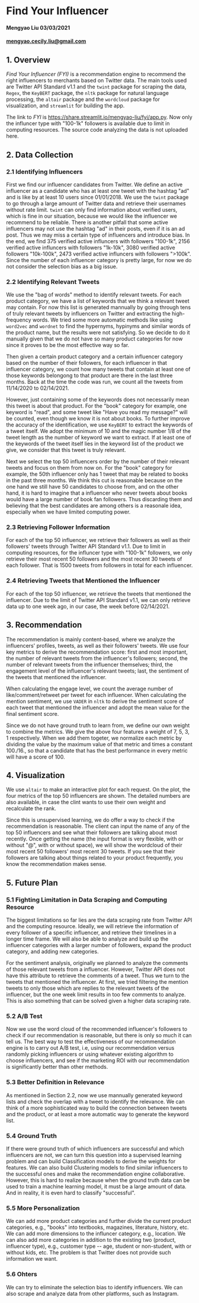 # Find Your Influencer

#### Mengyao Liu 03/03/2021
#### mengyao.cecily.liu@gmail.com

## 1. Overview
*Find Your Influencer (FYI)* is a recommendation engine to recommend the right influencers to merchants based on Twitter data. The main tools used are Twitter API Standard v1.1 and the ```twint``` package for scraping the data, ```Regex```, the ```KeyBERT``` package, the ```nltk``` package for natural language processing, the ```altair``` package and the ```wordcloud``` package for visualization, and ```streamlit``` for building the app.

The link to *FYI* is https://share.streamlit.io/mengyao-liu/fyi/app.py. Now only the influncer type with "100-1k" followers is available due to limit in computing resources. The source code analyzing the data is not uploaded here.

## 2. Data Collection

### 2.1 Identifying Influencers
First we find our influencer candidates from Twitter. We define an active influencer as a candidate who has at least one tweet with the hashtag "ad" and is like by at least 10 users since 01/01/2018. We use the ```twint``` package to go through a large amount of Twitter data and retrieve their usernames without rate limit. ```twint``` can only find information about verified users, which is fine in our situation, because we would like the influencer we recommend to be reliable. There is another pitfall that some active influencers may not use the hashtag "ad" in their posts, even if it is an ad post. Thus we may miss a certain type of influencers and introduce bias. In the end, we find 375 verified active influncers with followers "100-1k", 2156 verified active influncers with followers "1k-10k", 3080 verified active followers "10k-100k", 2473 verified active influncers with followers ">100k". Since the number of each influencer category is pretty large, for now we do not consider the selection bias as a big issue. 

### 2.2 Identifying Relevant Tweets
We use the "bag of words" method to identify relevant tweets. For each product category, we have a list of keywords that we think a relevant tweet may contain. For now this list is generated mannually by going through tens of truly relevant tweets by influencers on Twitter and extracting the high-frequency words. We tried some more automatic methods like using ```word2vec``` and ```wordnet``` to find the hypernyms, hypinyms and similar words of the product name, but the results were not satisfying. So we decide to do it manually given that we do not have so many product categories for now since it proves to be the most effective way so far.

Then given a certain product category and a certain influencer category based on the number of their followers, for each influencer in that influencer category, we count how many tweets that contain at least one of those keywords belongong to that product are there in the last three months. Back at the time the code was run, we count all the tweets from 11/14/2020 to 02/14/2021. 

However, just containing some of the keywords does not necessarily mean this tweet is about that product. For the "book" category for example, one keyword is "read", and some tweet like "Have you read my message?" will be counted, even though we know it is not about books. To further improve the accuracy of the identification, we use ```KeyBERT``` to extract the keywords of a tweet itself. We adopt the minimum of 10 and the magic number 1/8 of the tweet length as the number of keyword we want to extract. If at least one of the keywords of the tweet itself lies in the keyword list of the product we give, we consider that this tweet is truly relevant.

Next we select the top 50 influencers order by the number of their relevant tweets and focus on them from now on. For the "book" category for example, the 50th influencer only has 1 tweet that may be related to books in the past three months. We think this cut is reasonable because on the one hand we still have 50 candidates to choose from, and on the other hand, it is hard to imagine that a influencer who never tweets about books would have a large number of book fan followers. Thus discarding them and believing that the best candidates are among others is a reasonale idea, especially when we have limited computing power.

### 2.3 Retrieving Follower Information
For each of the top 50 influencer, we retrieve their followers as well as their followers' tweets through Twitter API Standard v1.1. Due to limit in computing resources, for the influncer type with "100-1k" followers, we only retrieve their most recent 50 followers and the most recent 30 tweets of each follower. That is 1500 tweets from followers in total for each influencer.

### 2.4 Retrieving Tweets that Mentioned the Influencer
For each of the top 50 influencer, we retrieve the tweets that mentioned the influencer. Due to the limit of Twitter API Standard v1.1, we can only retrieve data up to one week ago, in our case, the week before 02/14/2021.


## 3. Recommendation
The recommendation is mainly content-based, where we analyze the influencers' profiles, tweets, as well as their followers' tweets. We use four key metrics to derive the recommendation score: first and most important, the number of relevant tweets from the influencer's followers; second, the number of relevant tweets from the influencer themselves; third, the engagement level of the influencer's relevant tweets; last, the sentiment of the tweets that mentioned the influencer.

When calculating the engage level, we count the average number of like/comment/retweet per tweet for each influencer. When calculating the mention sentiment, we use ```VADER``` in ```nltk``` to derive the sentiment score of each tweet that mentioned the influencer and adopt the mean value for the final sentiment score.

Since we do not have ground truth to learn from, we define our own weight to combine the metrics. We give the above four features a weight of 7, 5, 3, 1 respectively. When we add them togeter, we normalize each metric by dividing the value by the maximum value of that metric and times a constant 100./16., so that a candidate that has the best performance in every metric will have a score of 100.

## 4. Visualization
We use ```altair``` to make an interactive plot for each request. On the plot, the four metrics of the top 50 influencers are shown. The detailed numbers are also available, in case the clint wants to use their own weight and recalculate the rank.

Since this is unsupervised learning, we do offer a way to check if the recommendation is reasonable. The client can input the name of any of the top 50 influencers and see what their followers are talking about most recently. Once getting the name (the input format is very flexible, with or without "@", with or without space), we will show the wordcloud of their most recent 50 followers' most recent 30 tweets. If you see that their followers are talking about things related to your product frequently, you know the recommendation makes sense.

## 5. Future Plan

### 5.1 Fighting Limitation in Data Scraping and Computing Resource
The biggest limitations so far lies are the data scraping rate from Twitter API and the computing resource. Ideally, we will retrieve the information of every follower of a specific influencer, and retrieve their timelines in a longer time frame. We will also be able to analyze and build up the influencer categories with a larger number of followers, expand the product category, and adding new categories. 

For the sentiment analysis, originally we planned to analyze the comments of those relevant tweets from a influencer. However, Twitter API does not have this attribute to retrieve the comments of a tweet. Thus we turn to the tweets that mentioned the influencer. At first, we tried filtering the mention tweets to only those which are replies to the relevant tweets of the influencer, but the one week limit results in too few comments to analyze. This is also something that can be solved given a higher data scraping rate.

### 5.2 A/B Test

Now we use the word cloud of the recommended influencer's followers to check if our recommendation is reasonable, but there is only so much it can tell us. The best way to test the effectiveness of our recommendation engine is to carry out A/B test, i.e, using our recommendation versus randomly picking influencers or using whatever existing algorithm to choose influencers, and see if the marketing ROI with our recommendation is significantly better than other methods. 

### 5.3 Better Definition in Relevance
As mentioned in Section 2.2, now we use mannually generated keyword lists and check the overlap with a tweet to identify the relevance. We can think of a more sophisticated way to build the connection between tweets and the product, or at least a more automatic way to generate the keyword list.


### 5.4 Ground Truth 
If there were ground truth of which influencers are successful and which influencers are not, we can turn this question into a supervised learning problem and can build Classification models to derive the weights for features. We can also build Clustering models to find similar influencers to the successful ones and make the recommendation engine collaborative. However, this is hard to realize because when the ground truth data can be used to train a machine learning model, it must be a large amount of data. And in reality, it is even hard to classify "successful". 

### 5.5 More Personalization
We can add more product categories and further divide the current product categories, e.g., "books" into textbooks, magazines, literature, history, etc. We can add more dimensions to the influncer category, e.g., location. We can also add more categories in addition to the existing two (product, influencer type), e.g., customer type -- age, student or non-student, with or without kids, etc. The problem is that Twitter does not provide such information we want.

### 5.6 Ohters
We can try to eliminate the selection bias to identify influencers. We can also scrape and analyze data from other platforms, such as Instagram. 

